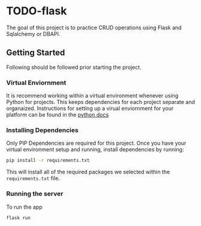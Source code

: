 # TODO-flask
The goal of this project is to practice CRUD operations using Flask and Sqlalchemy or DBAPI.
## Getting Started
Following should be followed prior starting the project.

### Virtual Enviornment
It is recommend working within a virtual environment whenever using Python for projects. This keeps dependencies for each project separate and organaized. Instructions for setting up a virual enviornment for your platform can be found in the [python docs](https://packaging.python.org/guides/installing-using-pip-and-virtual-environments/)

### Installing Dependencies
Only PIP Dependencies are required for this project. Once you have your virtual environment setup and running, install dependencies by running:

```bash
pip install -r requirements.txt
```

This will install all of the required packages we selected within the `requirements.txt` file.

### Running the server
To run the app 
```
flask run
```

